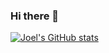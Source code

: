 ### Hi there 👋

[![Joel's GitHub stats](https://github-readme-stats.vercel.app/api?username=joelmon)](https://github.com/joelmon/github-readme-stats)





<!--
**JoelMon/JoelMon** is a ✨ _special_ ✨ repository because its `README.md` (this file) appears on your GitHub profile.

Here are some ideas to get you started:

- 🔭 I’m currently working on ...
- 🌱 I’m currently learning ...
- 👯 I’m looking to collaborate on ...
- 🤔 I’m looking for help with ...
- 💬 Ask me about ...
- 📫 How to reach me: ...
- 😄 Pronouns: ...
- ⚡ Fun fact: ...
-->
